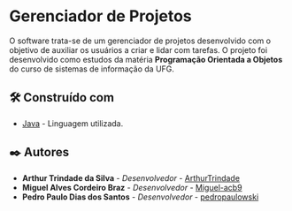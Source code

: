 # Gerenciador de Projetos

O software trata-se de um gerenciador de projetos desenvolvido com o objetivo 
de auxiliar os usuários a criar e lidar com tarefas. O projeto foi desenvolvido 
como estudos da matéria **Programação Orientada a Objetos** do curso de sistemas de
informação da UFG.


## 🛠️ Construído com
* [Java](https://docs.oracle.com/en/java/) - Linguagem utilizada.


## ✒️ Autores

* **Arthur Trindade da Silva** - *Desenvolvedor* - [ArthurTrindade](https://github.com/ArthurTrindade)
* **Miguel Alves Cordeiro Braz** - *Desenvolvedor* - [Miguel-acb9](https://github.com/Miguel-acb9)
* **Pedro Paulo Dias dos Santos** - *Desenvolvedor* - [pedropaulowski](https://github.com/pedropaulowski)


